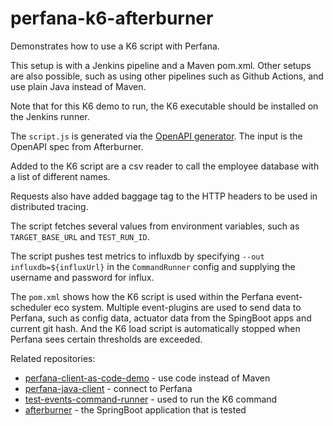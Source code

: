 # perfana-k6-afterburner

Demonstrates how to use a K6 script with Perfana.

This setup is with a Jenkins pipeline and a Maven pom.xml. Other setups are also possible, such as using other pipelines such as Github Actions,
and use plain Java instead of Maven.

Note that for this K6 demo to run, the K6 executable should be installed on the Jenkins runner.

The `script.js` is generated via the [OpenAPI generator](https://github.com/OpenAPITools/openapi-generator).
The input is the OpenAPI spec from Afterburner.

Added to the K6 script are a csv reader to call the employee database with a list of different names.

Requests also have added baggage tag to the HTTP headers to be used in distributed tracing.

The script fetches several values from environment variables, such as `TARGET_BASE_URL` and `TEST_RUN_ID`.

The script pushes test metrics to influxdb by specifying `--out influxdb=${influxUrl}` in the `CommandRunner` config
and supplying the username and password for influx. 

The `pom.xml` shows how the K6 script is used within the Perfana event-scheduler eco system.
Multiple event-plugins are used to send data to Perfana, such as config data, actuator data from the SpingBoot apps
and current git hash. And the K6 load script is automatically stopped when Perfana sees certain
thresholds are exceeded.

Related repositories:
* [perfana-client-as-code-demo](https://github.com/perfana/perfana-client-as-code-demo) - use code instead of Maven
* [perfana-java-client](https://github.com/perfana/perfana-java-client) - connect to Perfana
* [test-events-command-runner](https://github.com/perfana/test-events-command-runner) - used to run the K6 command
* [afterburner](https://github.com/perfana/afterburner) - the SpringBoot application that is tested

